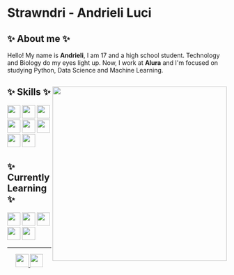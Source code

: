 # Strawndri - Andrieli Luci </h1>

## ✨ About me ✨
Hello! My name is **Andrieli**, I am 17 and a high school student. Technology and Biology do my eyes light up. Now, I work at **Alura** and I'm focused on studying Python, Data Science and Machine Learning.

<div> 
  
  <img align="right" width="400px" src="https://thumbs.gfycat.com/RepulsiveVagueCurassow-size_restricted.gif" />
  
  <h2>✨ Skills ✨</h2>
  <div>
    <img height="30em" src="https://img.shields.io/badge/HTML5-abf285?style=for-the-badge&logo=html5&logoColor=22272E">
    <img height="30em" src="https://img.shields.io/badge/CSS3-abf285?style=for-the-badge&logo=css3&logoColor=22272E">
    <img height="30em" src="https://img.shields.io/badge/Sass-abf285?style=for-the-badge&logo=sass&logoColor=22272E" />
    <img height="30em" src="https://img.shields.io/badge/Python-abf285?style=for-the-badge&logo=python&logoColor=22272E">
    <img height="30em" src="https://img.shields.io/badge/Figma-abf285?style=for-the-badge&logo=figma&logoColor=22272E" />
    <img height="30em" src="https://img.shields.io/badge/GIT-abf285?style=for-the-badge&logo=git&logoColor=22272E" />
    <img height="30em" src="https://img.shields.io/badge/MySQL-abf285?style=for-the-badge&logo=mysql&logoColor=22272E" />
    <img height="30em" src="https://img.shields.io/badge/PostgreSQL-abf285?style=for-the-badge&logo=postgresql&logoColor=22272E" />
  </div>

  <h2>✨ Currently Learning ✨</h2>
  <div>
    <img height="30em" src="https://img.shields.io/badge/Pandas-f2a2b7?style=for-the-badge&logo=pandas&logoColor=22272E" />
    <img height="30em" src="https://img.shields.io/badge/Numpy-f2a2b7?style=for-the-badge&logo=numpy&logoColor=22272E" />
    <img height="30em" src="https://img.shields.io/badge/scikit_learn-f2a2b7?style=for-the-badge&logo=scikit-learn&logoColor=22272E" />
    <img height="30em" src="https://img.shields.io/badge/Django-f2a2b7?style=for-the-badge&logo=django&logoColor=22272E" />
    <img height="30em" src="https://img.shields.io/badge/OpenCV-f2a2b7?style=for-the-badge&logo=OpenCV&logoColor=22272E" />
  </div>
  
  <hr>
  <div align="center">
    <a href="mailto:andrieliluci@gmail.com">
      <img height="30em" src="https://img.shields.io/badge/Gmail-bf637c?style=for-the-badge&logo=gmail&logoColor=f2f2f2"/> 
    </a>
    <a href="https://www.linkedin.com/in/andrieli-luci/" target="_blank">
      <img height="30em" src="https://img.shields.io/badge/LinkedIn-bf637c?style=for-the-badge&logo=linkedin&logoColor=f2f2f2"/>
    </a>
  </div>  
</div>
